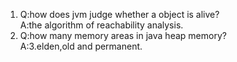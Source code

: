 1.
	Q:how does jvm judge whether a object is alive?  
	A:the algorithm of reachability analysis. 
2.
	Q:how many memory areas in java heap memory?  
	A:3.elden,old and permanent.